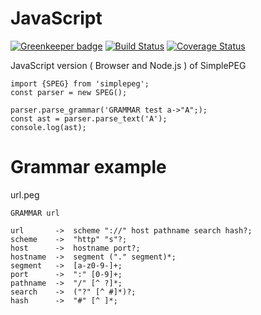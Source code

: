 # JavaScript

[![Greenkeeper badge](https://badges.greenkeeper.io/SimplePEG/JavaScript.svg)](https://greenkeeper.io/)
[![Build Status](https://travis-ci.org/SimplePEG/JavaScript.svg?branch=master)](https://travis-ci.org/SimplePEG/JavaScript)
[![Coverage Status](https://coveralls.io/repos/github/SimplePEG/JavaScript/badge.svg?branch=master)](https://coveralls.io/github/SimplePEG/JavaScript?branch=master)

JavaScript version ( Browser and Node.js ) of SimplePEG

```
import {SPEG} from 'simplepeg';
const parser = new SPEG();

parser.parse_grammar('GRAMMAR test a->"A";);
const ast = parser.parse_text('A');
console.log(ast);
```

# Grammar example
url.peg
```
GRAMMAR url

url       ->  scheme "://" host pathname search hash?;
scheme    ->  "http" "s"?;
host      ->  hostname port?;
hostname  ->  segment ("." segment)*;
segment   ->  [a-z0-9-]+;
port      ->  ":" [0-9]+;
pathname  ->  "/" [^ ?]*;
search    ->  ("?" [^ #]*)?;
hash      ->  "#" [^ ]*;
```
